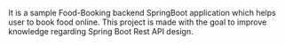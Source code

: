 It is a sample Food-Booking backend SpringBoot application which helps user to book food online. This project is made with the goal to improve knowledge regarding Spring Boot Rest API design.
